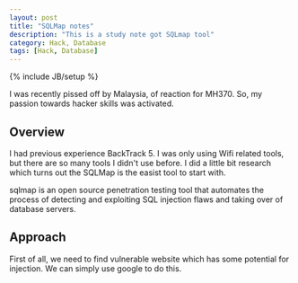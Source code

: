 ```yaml
---
layout: post
title: "SQLMap notes"
description: "This is a study note got SQLmap tool"
category: Hack, Database
tags: [Hack, Database]
---
```

{% include JB/setup %}

I was recently pissed off by Malaysia, of reaction for MH370. So, my passion towards hacker skills was activated. 

## Overview
I had previous experience BackTrack 5. I was only using Wifi related tools, but there are so many tools I didn't use before. I did a little bit research which turns out the SQLMap is the easist tool to start with. 

sqlmap is an open source penetration testing tool that automates the process of detecting and exploiting SQL injection flaws and taking over of database servers.

## Approach
First of all, we need to find vulnerable website which has some potential for injection. We can simply use google to do this.